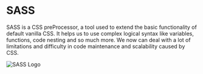 # SASS
SASS is a CSS preProcessor, a tool used to extend the basic functionality of default vanilla CSS. It helps us to use complex logical syntax like variables, functions, code nesting and so much more. We now can deal with a lot of limitations and difficulty in code maintenance and scalability caused by CSS.

![SASS Logo](https://upload.wikimedia.org/wikipedia/commons/thumb/9/96/Sass_Logo_Color.svg/1280px-Sass_Logo_Color.svg.png)